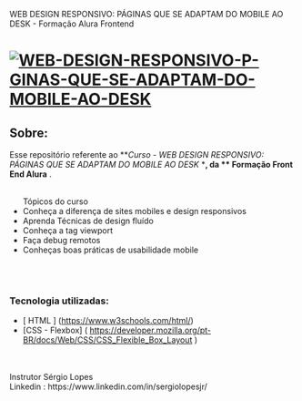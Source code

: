 
 WEB DESIGN RESPONSIVO: PÁGINAS QUE SE ADAPTAM DO MOBILE AO DESK - Formação Alura Frontend

<h1>
    <a href="https://ibb.co/yQR6SSf"><img src="https://i.ibb.co/ZMJBmmL/WEB-DESIGN-RESPONSIVO-P-GINAS-QUE-SE-ADAPTAM-DO-MOBILE-AO-DESK.png" alt="WEB-DESIGN-RESPONSIVO-P-GINAS-QUE-SE-ADAPTAM-DO-MOBILE-AO-DESK" border="0"></a>
</h1>
 

## Sobre: 

Esse repositório referente ao ***Curso - WEB DESIGN RESPONSIVO: PÁGINAS QUE SE ADAPTAM DO MOBILE AO DESK* ***, da ** Formação Front End Alura** . <br><br>

<ul>Tópicos do curso <br>
	<li>Conheça a diferença de sites mobiles e design responsivos</li>
	<li>Aprenda Técnicas de design fluído</li>
	<li>Conheça a tag viewport</li>
	<li>Faça debug remotos</li>
	<li>Conheças boas práticas de usabilidade mobile</li>
</ul><br><br>

###  Tecnologia utilizadas:

* [ HTML ] (https://www.w3schools.com/html/)
* [CSS - Flexbox] ( https://developer.mozilla.org/pt-BR/docs/Web/CSS/CSS_Flexible_Box_Layout )

<br>
<br>
Instrutor Sérgio Lopes<br>
Linkedin : https://www.linkedin.com/in/sergiolopesjr/<br>


